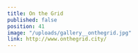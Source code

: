 ```yaml
---
title: On the Grid
published: false
position: 41
image: "/uploads/gallery__onthegrid.jpg"
link: http://www.onthegrid.city/
---
```


